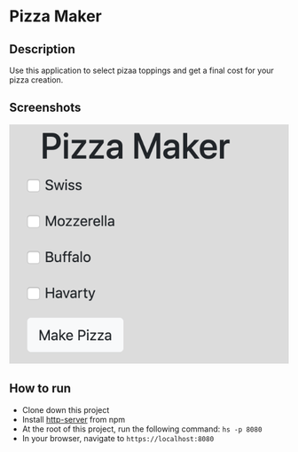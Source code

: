 # Pizza Maker

## Description
Use this application to select pizaa toppings and get a final cost for your pizza creation.

## Screenshots
![Pizza Maker Preview](https://raw.githubusercontent.com/maggieisgreene/pizza-maker/master/screenshots/mainview.png)

## How to run
* Clone down this project
* Install [http-server](https://www.npmjs.com/package/http-server) from npm
* At the root of this project, run the following command: `hs -p 8080`
* In your browser, navigate to `https://localhost:8080`